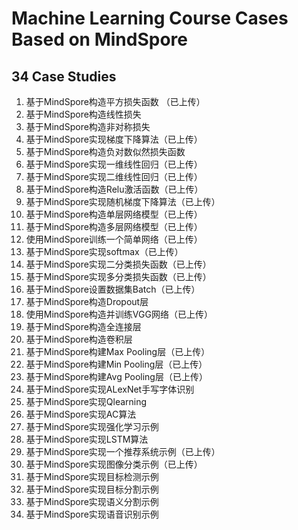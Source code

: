 # Machine Learning Course Cases Based on MindSpore

## 34 Case Studies

1. 基于MindSpore构造平方损失函数 （已上传）
2. 基于MindSpore构造线性损失
3. 基于MindSpore构造非对称损失
4. 基于MindSpore实现梯度下降算法（已上传）
5. 基于MindSpore构造负对数似然损失函数
6. 基于MindSpore实现一维线性回归（已上传）
7. 基于MindSpore实现二维线性回归（已上传）
8. 基于MindSpore构造Relu激活函数（已上传）
9. 基于MindSpore实现随机梯度下降算法（已上传）
10. 基于MindSpore构造单层网络模型（已上传）
11. 基于MindSpore构造多层网络模型（已上传）
12. 使用MindSpore训练一个简单网络（已上传）
13. 基于MindSpore实现softmax（已上传）
14. 基于MindSpore实现二分类损失函数（已上传）
15. 基于MindSpore实现多分类损失函数（已上传）
16. 基于MindSpore设置数据集Batch（已上传）
17. 基于MindSpore构造Dropout层
18. 使用MindSpore构造并训练VGG网络（已上传）
19. 基于MindSpore构造全连接层
20. 基于MindSpore构造卷积层
21. 基于MindSpore构建Max Pooling层（已上传）
22. 基于MindSpore构建Min Pooling层（已上传）
23. 基于MindSpore构建Avg Pooling层（已上传）
24. 基于MindSpore实现ALexNet手写字体识别
25. 基于MindSpore实现Qlearning
26. 基于MindSpore实现AC算法
27. 基于MindSpore实现强化学习示例
28. 基于MindSpore实现LSTM算法
29. 基于MindSpore实现一个推荐系统示例（已上传）
30. 基于MindSpore实现图像分类示例（已上传）
31. 基于MindSpore实现目标检测示例
32. 基于MindSpore实现目标分割示例
33. 基于MindSpore实现语义分割示例
34. 基于MindSpore实现语音识别示例
